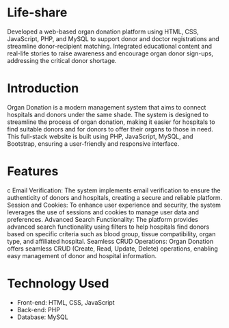 # Life-share
Developed a web-based organ donation platform using HTML, CSS, JavaScript, PHP, and MySQL to support donor and doctor
registrations and streamline donor-recipient matching.
Integrated educational content and real-life stories to raise awareness and encourage organ donor sign-ups, addressing the
critical donor shortage.

# Introduction
Organ Donation is a modern management system that aims to connect hospitals and donors under the same shade. The system is designed to streamline the process of organ donation, making it easier for hospitals to find suitable donors and for donors to offer their organs to those in need. This full-stack website is built using PHP, JavaScript, MySQL, and Bootstrap, ensuring a user-friendly and responsive interface.
# Features
c
Email Verification: The system implements email verification to ensure the authenticity of donors and hospitals, creating a secure and reliable platform.
Session and Cookies: To enhance user experience and security, the system leverages the use of sessions and cookies to manage user data and preferences.
Advanced Search Functionality: The platform provides advanced search functionality using filters to help hospitals find donors based on specific criteria such as blood group, tissue compatibility, organ type, and affiliated hospital.
Seamless CRUD Operations: Organ Donation offers seamless CRUD (Create, Read, Update, Delete) operations, enabling easy management of donor and hospital information.
# Technology Used
- Front-end: HTML, CSS, JavaScript
- Back-end: PHP
- Database: MySQL
